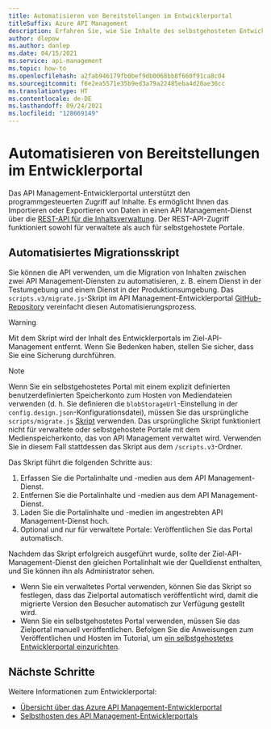 ```yaml
---
title: Automatisieren von Bereitstellungen im Entwicklerportal
titleSuffix: Azure API Management
description: Erfahren Sie, wie Sie Inhalte des selbstgehosteten Entwicklerportals automatisch zwischen zwei API Management-Diensten migrieren.
author: dlepow
ms.author: danlep
ms.date: 04/15/2021
ms.service: api-management
ms.topic: how-to
ms.openlocfilehash: a2fab946179fb0bef9db0068bb8f660f91ca8c04
ms.sourcegitcommit: f6e2ea5571e35b9ed3a79a22485eba4d20ae36cc
ms.translationtype: HT
ms.contentlocale: de-DE
ms.lasthandoff: 09/24/2021
ms.locfileid: "128669149"
---
```

# <a name="automate-developer-portal-deployments"></a>Automatisieren von Bereitstellungen im Entwicklerportal

Das API Management-Entwicklerportal unterstützt den programmgesteuerten Zugriff auf Inhalte. Es ermöglicht Ihnen das Importieren oder Exportieren von Daten in einen API Management-Dienst über die [REST-API für die Inhaltsverwaltung](/rest/api/apimanagement/). Der REST-API-Zugriff funktioniert sowohl für verwaltete als auch für selbstgehostete Portale.

## <a name="automated-migration-script"></a>Automatisiertes Migrationsskript

Sie können die API verwenden, um die Migration von Inhalten zwischen zwei API Management-Diensten zu automatisieren, z. B. einem Dienst in der Testumgebung und einem Dienst in der Produktionsumgebung. Das `scripts.v3/migrate.js`-Skript im API Management-Entwicklerportal [GitHub-Repository](https://github.com/Azure/api-management-developer-portal/blob/master/scripts.v3/migrate.js) vereinfacht diesen Automatisierungsprozess.

> [!WARNING]
> Mit dem Skript wird der Inhalt des Entwicklerportals im Ziel-API-Management entfernt. Wenn Sie Bedenken haben, stellen Sie sicher, dass Sie eine Sicherung durchführen.

> [!NOTE]
> Wenn Sie ein selbstgehostetes Portal mit einem explizit definierten benutzerdefinierten Speicherkonto zum Hosten von Mediendateien verwenden (d. h. Sie definieren die `blobStorageUrl`-Einstellung in der `config.design.json`-Konfigurationsdatei), müssen Sie das ursprüngliche `scripts/migrate.js` [Skript](https://github.com/Azure/api-management-developer-portal/blob/master/scripts.v2/migrate.js) verwenden. Das ursprüngliche Skript funktioniert nicht für verwaltete oder selbstgehostete Portale mit dem Medienspeicherkonto, das von API Management verwaltet wird. Verwenden Sie in diesem Fall stattdessen das Skript aus dem `/scripts.v3`-Ordner.

Das Skript führt die folgenden Schritte aus:

1. Erfassen Sie die Portalinhalte und -medien aus dem API Management-Dienst.
1. Entfernen Sie die Portalinhalte und -medien aus dem API Management-Dienst.
1. Laden Sie die Portalinhalte und -medien im angestrebten API Management-Dienst hoch.
1. Optional und nur für verwaltete Portale: Veröffentlichen Sie das Portal automatisch.

Nachdem das Skript erfolgreich ausgeführt wurde, sollte der Ziel-API-Management-Dienst den gleichen Portalinhalt wie der Quelldienst enthalten, und Sie können ihn als Administrator sehen.

* Wenn Sie ein verwaltetes Portal verwenden, können Sie das Skript so festlegen, dass das Zielportal automatisch veröffentlicht wird, damit die migrierte Version den Besucher automatisch zur Verfügung gestellt wird. 
* Wenn Sie ein selbstgehostetes Portal verwenden, müssen Sie das Zielportal manuell veröffentlichen. Befolgen Sie die Anweisungen zum Veröffentlichen und Hosten im Tutorial, um [ein selbstgehostetes Entwicklerportal einzurichten](developer-portal-self-host.md).

## <a name="next-steps"></a>Nächste Schritte

Weitere Informationen zum Entwicklerportal:

- [Übersicht über das Azure API Management-Entwicklerportal](api-management-howto-developer-portal.md)
- [Selbsthosten des API Management-Entwicklerportals](developer-portal-self-host.md)